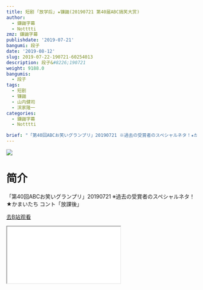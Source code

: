 ```yaml
---
title: 短剧 ｢放学后｣ ★镰鼬(20190721 第40届ABC搞笑大赏)
author:
  - 鎌鼬字幕
  - Notttti
zmz: 鎌鼬字幕
publishdate: '2019-07-21'
bangumi: 段子
date: '2019-08-12'
slug: 2019-07-22-190721-60254013
description: 段子&#8226;190721
weight: 9188.0
bangumis:
  - 段子
tags:
  - 短剧
  - 镰鼬
  - 山内健司
  - 滨家隆一
categories:
  - 鎌鼬字幕
  - Notttti

brief: "「第40回ABCお笑いグランプリ」20190721 ※過去の受賞者のスペシャルネタ！★かまいたち コント「放課後」"
---
```

![](https://raw.githubusercontent.com/tcgriffith/owaraisite/master/static/tmpimg/5556cb3e340d59be1c74797b153d30dacd454447.jpg.480.jpg)
# 简介  
「第40回ABCお笑いグランプリ」20190721 
※過去の受賞者のスペシャルネタ！★かまいたち コント「放課後」  

[去B站观看](https://www.bilibili.com/video/av60254013/)
<div class ="resp-container"><iframe class="testiframe" src="//player.bilibili.com/player.html?aid=60254013"", scrolling="no", allowfullscreen="true" > </iframe></div> 
